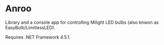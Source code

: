 # Anroo

Library and a console app for controlling Milight LED bulbs (also knwon as EasyBulb/LimitlessLED).

Requires .NET Framework 4.5.1.
